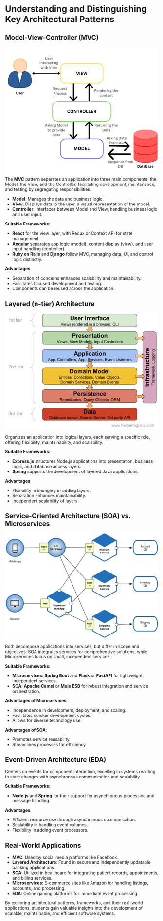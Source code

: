 # Understanding and Distinguishing Key Architectural Patterns

## Model-View-Controller (MVC)
![alt text](image.png)
The **MVC** pattern separates an application into three main components: the Model, the View, and the Controller, facilitating development, maintenance, and testing by segregating responsibilities.

- **Model**: Manages the data and business logic.
- **View**: Displays data to the user, a visual representation of the model.
- **Controller**: Interfaces between Model and View, handling business logic and user input.

**Suitable Frameworks**:
- **React** for the view layer, with Redux or Context API for state management.
- **Angular** separates app logic (model), content display (view), and user input handling (controller).
- **Ruby on Rails** and **Django** follow MVC, managing data, UI, and control logic distinctly.

**Advantages**:
- Separation of concerns enhances scalability and maintainability.
- Facilitates focused development and testing.
- Components can be reused across the application.

## Layered (n-tier) Architecture

![alt text](image-1.png)

Organizes an application into logical layers, each serving a specific role, offering flexibility, maintainability, and scalability.

**Suitable Frameworks**:
- **Express.js** structures Node.js applications into presentation, business logic, and database access layers.
- **Spring** supports the development of layered Java applications.

**Advantages**:
- Flexibility in changing or adding layers.
- Separation enhances maintainability.
- Independent scalability of layers.

## Service-Oriented Architecture (SOA) vs. Microservices
![alt text](image-2.png)

Both decompose applications into services, but differ in scope and objectives. SOA integrates services for comprehensive solutions, while Microservices focus on small, independent services.

**Suitable Frameworks**:
- **Microservices**: **Spring Boot** and **Flask** or **FastAPI** for lightweight, independent services.
- **SOA**: **Apache Camel** or **Mule ESB** for robust integration and service orchestration.

**Advantages of Microservices**:
- Independence in development, deployment, and scaling.
- Facilitates quicker development cycles.
- Allows for diverse technology use.

**Advantages of SOA**:
- Promotes service reusability.
- Streamlines processes for efficiency.

## Event-Driven Architecture (EDA)

Centers on events for component interaction, excelling in systems reacting to state changes with asynchronous communication and scalability.

**Suitable Frameworks**:
- **Node.js** and **Spring** for their support for asynchronous processing and message handling.

**Advantages**:
- Efficient resource use through asynchronous communication.
- Scalability in handling event volumes.
- Flexibility in adding event processors.

## Real-World Applications

- **MVC**: Used by social media platforms like Facebook.
- **Layered Architecture**: Found in secure and independently updatable banking applications.
- **SOA**: Utilized in healthcare for integrating patient records, appointments, and billing services.
- **Microservices**: E-commerce sites like Amazon for handling listings, accounts, and processing.
- **EDA**: Online gaming platforms for immediate event processing.

By exploring architectural patterns, frameworks, and their real-world applications, students gain valuable insights into the development of scalable, maintainable, and efficient software systems.
